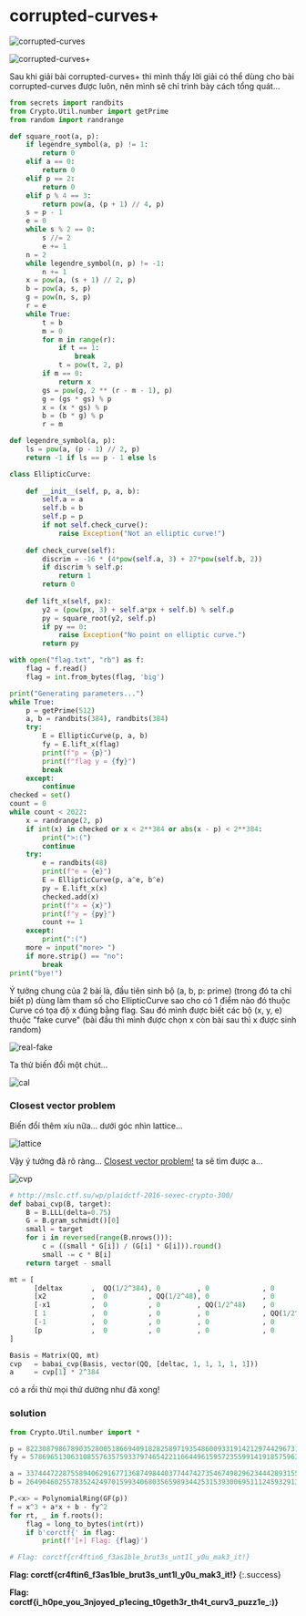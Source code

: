# corrupted-curves+

![corrupted-curves](./_img/9.png)

![corrupted-curves+](./_img/8.png)

Sau khi giải bài corrupted-curves+ thì mình thấy lời giải có thể dùng cho bài corrupted-curves được luôn, nên mình sẽ chỉ trình bày cách tổng quát...

```python
from secrets import randbits
from Crypto.Util.number import getPrime
from random import randrange

def square_root(a, p):
    if legendre_symbol(a, p) != 1:
        return 0
    elif a == 0:
        return 0
    elif p == 2:
        return 0
    elif p % 4 == 3:
        return pow(a, (p + 1) // 4, p)
    s = p - 1
    e = 0
    while s % 2 == 0:
        s //= 2
        e += 1
    n = 2
    while legendre_symbol(n, p) != -1:
        n += 1
    x = pow(a, (s + 1) // 2, p)
    b = pow(a, s, p)
    g = pow(n, s, p)
    r = e
    while True:
        t = b
        m = 0
        for m in range(r):
            if t == 1:
                break
            t = pow(t, 2, p)
        if m == 0:
            return x
        gs = pow(g, 2 ** (r - m - 1), p)
        g = (gs * gs) % p
        x = (x * gs) % p
        b = (b * g) % p
        r = m

def legendre_symbol(a, p):
    ls = pow(a, (p - 1) // 2, p)
    return -1 if ls == p - 1 else ls

class EllipticCurve:
    
    def __init__(self, p, a, b):
        self.a = a
        self.b = b
        self.p = p
        if not self.check_curve():
            raise Exception("Not an elliptic curve!")
        
    def check_curve(self):
        discrim = -16 * (4*pow(self.a, 3) + 27*pow(self.b, 2))
        if discrim % self.p:
            return 1
        return 0
    
    def lift_x(self, px):
        y2 = (pow(px, 3) + self.a*px + self.b) % self.p
        py = square_root(y2, self.p)
        if py == 0:
            raise Exception("No point on elliptic curve.")
        return py

with open("flag.txt", "rb") as f:
    flag = f.read()
    flag = int.from_bytes(flag, 'big')

print("Generating parameters...")
while True:
    p = getPrime(512)
    a, b = randbits(384), randbits(384)
    try:
        E = EllipticCurve(p, a, b)
        fy = E.lift_x(flag)
        print(f"p = {p}")
        print(f"flag y = {fy}")
        break
    except:
        continue
checked = set()
count = 0
while count < 2022:
    x = randrange(2, p)
    if int(x) in checked or x < 2**384 or abs(x - p) < 2**384:
        print(">:(")
        continue
    try:
        e = randbits(48)
        print(f"e = {e}")
        E = EllipticCurve(p, a^e, b^e)
        py = E.lift_x(x)
        checked.add(x)
        print(f"x = {x}")
        print(f"y = {py}")
        count += 1
    except:
        print(":(")
    more = input("more> ")
    if more.strip() == "no":
        break
print("bye!")
```

Ý tưởng chung của 2 bài là, đầu tiên sinh bộ (a, b, p: prime) (trong đó ta chỉ biết p) dùng làm tham số cho EllipticCurve sao cho có 1 điểm nào đó thuộc Curve có tọa độ x đúng bằng flag. Sau đó mình được biết các bộ (x, y, e) thuộc "fake curve" (bài đầu thì mình được chọn x còn bài sau thì x được sinh random)

![real-fake](./_img/8_curve.png)

Ta thử biến đổi một chút...

![cal](./_img/8_1.png)

### Closest vector problem

Biến đổi thêm xíu nữa... dưới góc nhìn lattice...

![lattice](./_img/8_lt.png)

Vậy ý tưởng đã rõ ràng... [Closest vector problem!](https://en.wikipedia.org/wiki/Lattice_problem) ta sẽ tìm được a...

![cvp](./_img/8_cvp.png)


```python
# http://mslc.ctf.su/wp/plaidctf-2016-sexec-crypto-300/
def babai_cvp(B, target):
    B = B.LLL(delta=0.75)
    G = B.gram_schmidt()[0]
    small = target
    for i in reversed(range(B.nrows())):
        c = ((small * G[i]) / (G[i] * G[i])).round()
        small -= c * B[i]
    return target - small

mt = [ 
      [deltax       ,  QQ(1/2^384), 0         , 0             , 0           , 0         ],
      [x2           ,  0          , QQ(1/2^48), 0             , 0           , 0         ],
      [-x1          ,  0          , 0         , QQ(1/2^48)    , 0           , 0         ],
      [ 1           ,  0          , 0         , 0             , QQ(1/2^48)  , 0         ],
      [-1           ,  0          , 0         , 0             , 0           , QQ(1/2^48)],
      [p            ,  0          , 0         , 0             , 0           , 0         ]
]

Basis = Matrix(QQ, mt)
cvp   = babai_cvp(Basis, vector(QQ, [deltac, 1, 1, 1, 1, 1]))
a     = cvp[1] * 2^384
```

có a rồi thừ mọi thứ dường như đã xong!

### solution

```python
from Crypto.Util.number import *

p = 8223087986789035280051866940918282589719354860093319142129744296731295808879996333266655411090480291607568627486984163110794323450383260848298699322320393
fy = 5786965130631085576357593379746542211664496159572355991419185759634308266873774117908311187388012782703794713363367005200797504590199279126170683167985242

a = 3374447228755894062916771368749844037744742735467498296234442893155156299919677947547660966475084776111730207930850
b = 26490460255783524249701599340680356598934425315393006951112459329131256011011815322899216579106058767950117880792620

P.<x> = PolynomialRing(GF(p))
f = x^3 + a*x + b - fy^2
for rt, _ in f.roots():
    flag = long_to_bytes(int(rt))
    if b'corctf{' in flag:
        print(f'[+] Flag: {flag}')

# Flag: corctf{cr4ftin6_f3as1ble_brut3s_unt1l_y0u_mak3_it!}
```

**Flag: corctf{cr4ftin6_f3as1ble_brut3s_unt1l_y0u_mak3_it!}**
{:.success}

**Flag: corctf{i_h0pe_you_3njoyed_p1ecing_t0geth3r_th4t_curv3_puzz1e_:)}**